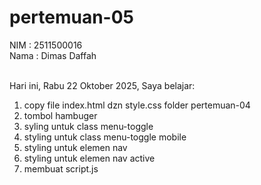# pertemuan-05

NIM  : 2511500016<br>
Nama  : Dimas Daffah<br><br>

Hari ini, Rabu 22 Oktober 2025, Saya belajar:
<ol>
  <li>copy file index.html dzn style.css folder pertemuan-04</li>
  <li>tombol hambuger</li>
   <li>syling untuk class menu-toggle</li>
   <li>styling untuk class menu-toggle mobile</li>
   <li>styling untuk elemen nav</li>
   <li>styling untuk elemen nav active</li>
   <li>membuat script.js</li>
